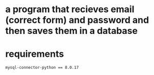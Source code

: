 # a program that recieves email (correct form) and password and then saves them in a database

# requirements
`mysql-connector-python == 8.0.17`
